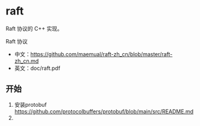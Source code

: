 # raft
Raft 协议的 C++ 实现。

Raft 协议
- 中文：https://github.com/maemual/raft-zh_cn/blob/master/raft-zh_cn.md
- 英文：doc/raft.pdf

## 开始
1. 安装protobuf https://github.com/protocolbuffers/protobuf/blob/main/src/README.md
2. 